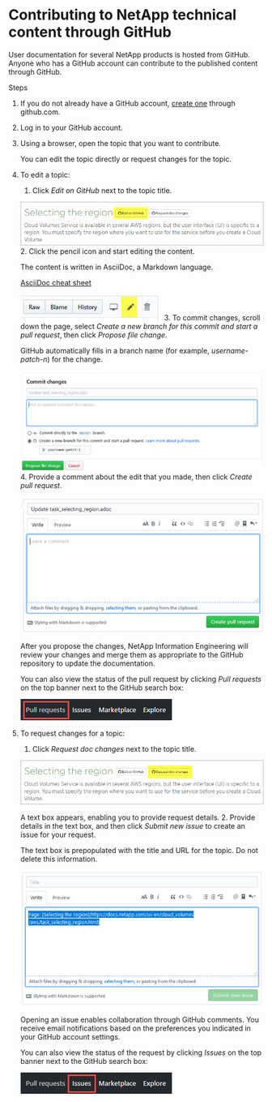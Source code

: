 # Contributing to NetApp technical content through GitHub
User documentation for several NetApp products is hosted from GitHub.  Anyone who has a GitHub account can contribute to the published content through GitHub.

Steps
1. If you do not already have a GitHub account, [create one](https://github.com/join) through github.com.
2. Log in to your GitHub account.
3. Using a browser, open the topic that you want to contribute.

    You can edit the topic directly or request changes for the topic.
4. To edit a topic:
    1. Click *Edit on GitHub* next to the topic title.  

      ![Edit on GitHub](media/diagram_edit_on_github.png)
    2. Click the pencil icon and start editing the content.  

      The content is written in AsciiDoc, a Markdown language.  

      [AsciiDoc cheat sheet](http://web.netapp.com/%7Ebcammett/AsciiDoc/cheat_sheet.html)  

      ![Pencil icon](media/diagram_pencil_icon.png)
    3. To commit changes, scroll down the page, select *Create a new branch for this commit and start a pull request*, then click *Propose file change*.  

      GitHub automatically fills in a branch name (for example, _username-patch-n_) for the change.  

      ![Propose file change](media/diagram_propose_file_change.png)
    4. Provide a comment about the edit that you made, then click *Create pull request*.

      ![Create pull request](media/diagram_create_pull_requst.png)  

      After you propose the changes, NetApp Information Engineering will review your changes and merge them as appropriate to the GitHub repository to update the documentation.

      You can also view the status of the pull request by clicking *Pull requests* on the top banner next to the GitHub search box:

      ![Pull request tab](media/diagram_pull_request_tab.png)  
5. To request changes for a topic:
    1. Click *Request doc changes* next to the topic title.

      ![Request doc changes](media/diagram_request_doc_changes.png)

      A text box appears, enabling you to provide request details.
    2. Provide details in the text box, and then click *Submit new issue* to create an issue for your request.

      The text box is prepopulated with the title and URL for the topic.  Do not delete this information.

      ![Submit new issue](media/diagram_submit_new_issue.png)

      Opening an issue enables collaboration through GitHub comments. You receive email notifications based on the preferences you indicated in your GitHub account settings.

      You can also view the status of the request by clicking *Issues* on the top banner next to the GitHub search box:

      ![Issues tab](media/diagram_issues_tab.png)
